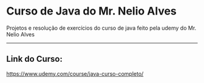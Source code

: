 # Curso de Java do Mr. Nelio Alves
Projetos  e resolução de exercícios do curso de java feito pela udemy do Mr. Nelio Alves

---

## Link do Curso:

https://www.udemy.com/course/java-curso-completo/
